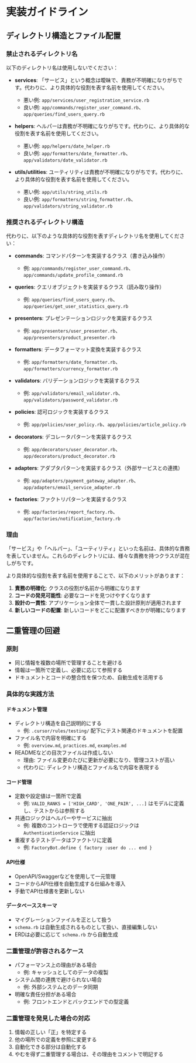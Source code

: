 # 実装ガイドライン

## ディレクトリ構造とファイル配置

### 禁止されるディレクトリ名

以下のディレクトリ名は使用しないでください：

- **services**: 「サービス」という概念は曖昧で、責務が不明確になりがちです。代わりに、より具体的な役割を表す名前を使用してください。
  - 悪い例: `app/services/user_registration_service.rb`
  - 良い例: `app/commands/register_user_command.rb`、`app/queries/find_users_query.rb`

- **helpers**: ヘルパーは責務が不明確になりがちです。代わりに、より具体的な役割を表す名前を使用してください。
  - 悪い例: `app/helpers/date_helper.rb`
  - 良い例: `app/formatters/date_formatter.rb`、`app/validators/date_validator.rb`

- **utils/utilities**: ユーティリティは責務が不明確になりがちです。代わりに、より具体的な役割を表す名前を使用してください。
  - 悪い例: `app/utils/string_utils.rb`
  - 良い例: `app/formatters/string_formatter.rb`、`app/validators/string_validator.rb`

### 推奨されるディレクトリ構造

代わりに、以下のような具体的な役割を表すディレクトリ名を使用してください：

- **commands**: コマンドパターンを実装するクラス（書き込み操作）
  - 例: `app/commands/register_user_command.rb`、`app/commands/update_profile_command.rb`

- **queries**: クエリオブジェクトを実装するクラス（読み取り操作）
  - 例: `app/queries/find_users_query.rb`、`app/queries/get_user_statistics_query.rb`

- **presenters**: プレゼンテーションロジックを実装するクラス
  - 例: `app/presenters/user_presenter.rb`、`app/presenters/product_presenter.rb`

- **formatters**: データフォーマット変換を実装するクラス
  - 例: `app/formatters/date_formatter.rb`、`app/formatters/currency_formatter.rb`

- **validators**: バリデーションロジックを実装するクラス
  - 例: `app/validators/email_validator.rb`、`app/validators/password_validator.rb`

- **policies**: 認可ロジックを実装するクラス
  - 例: `app/policies/user_policy.rb`、`app/policies/article_policy.rb`

- **decorators**: デコレータパターンを実装するクラス
  - 例: `app/decorators/user_decorator.rb`、`app/decorators/product_decorator.rb`

- **adapters**: アダプタパターンを実装するクラス（外部サービスとの連携）
  - 例: `app/adapters/payment_gateway_adapter.rb`、`app/adapters/email_service_adapter.rb`

- **factories**: ファクトリパターンを実装するクラス
  - 例: `app/factories/report_factory.rb`、`app/factories/notification_factory.rb`

### 理由

「サービス」や「ヘルパー」、「ユーティリティ」といった名前は、具体的な責務を表していません。これらのディレクトリには、様々な責務を持つクラスが混在しがちです。

より具体的な役割を表す名前を使用することで、以下のメリットがあります：

1. **責務の明確化**: クラスの役割が名前から明確になります
2. **コードの発見可能性**: 必要なコードを見つけやすくなります
3. **設計の一貫性**: アプリケーション全体で一貫した設計原則が適用されます
4. **新しいコードの配置**: 新しいコードをどこに配置すべきかが明確になります

## 二重管理の回避

### 原則
- 同じ情報を複数の場所で管理することを避ける
- 情報は一箇所で定義し、必要に応じて参照する
- ドキュメントとコードの整合性を保つため、自動生成を活用する

### 具体的な実践方法

#### ドキュメント管理
- ディレクトリ構造を自己説明的にする
  - 例: `.cursor/rules/testing/` 配下にテスト関連のドキュメントを配置
- ファイル名で内容を明確にする
  - 例: `overview.md`, `practices.md`, `examples.md`
- READMEなどの目次ファイルは作成しない
  - 理由: ファイル変更のたびに更新が必要になり、管理コストが高い
  - 代わりに: ディレクトリ構造とファイル名で内容を表現する

#### コード管理
- 定数や設定値は一箇所で定義
  - 例: `VALID_RANKS = ['HIGH_CARD', 'ONE_PAIR', ...]` はモデルに定義し、テストからは参照する
- 共通ロジックはヘルパーやサービスに抽出
  - 例: 複数のコントローラで使用する認証ロジックは `AuthenticationService` に抽出
- 重複するテストデータはファクトリに定義
  - 例: `FactoryBot.define { factory :user do ... end }`

#### API仕様
- OpenAPI/Swaggerなどを使用して一元管理
- コードからAPI仕様を自動生成する仕組みを導入
- 手動でAPI仕様書を更新しない

#### データベーススキーマ
- マイグレーションファイルを正として扱う
- `schema.rb` は自動生成されるものとして扱い、直接編集しない
- ERDは必要に応じて `schema.rb` から自動生成

### 二重管理が許容されるケース
- パフォーマンス上の理由がある場合
  - 例: キャッシュとしてのデータの複製
- システム間の連携で避けられない場合
  - 例: 外部システムとのデータ同期
- 明確な責任分担がある場合
  - 例: フロントエンドとバックエンドでの型定義

### 二重管理を発見した場合の対応
1. 情報の正しい「正」を特定する
2. 他の場所での定義を参照に変更する
3. 自動化できる部分は自動化する
4. やむを得ず二重管理する場合は、その理由をコメントで明記する 